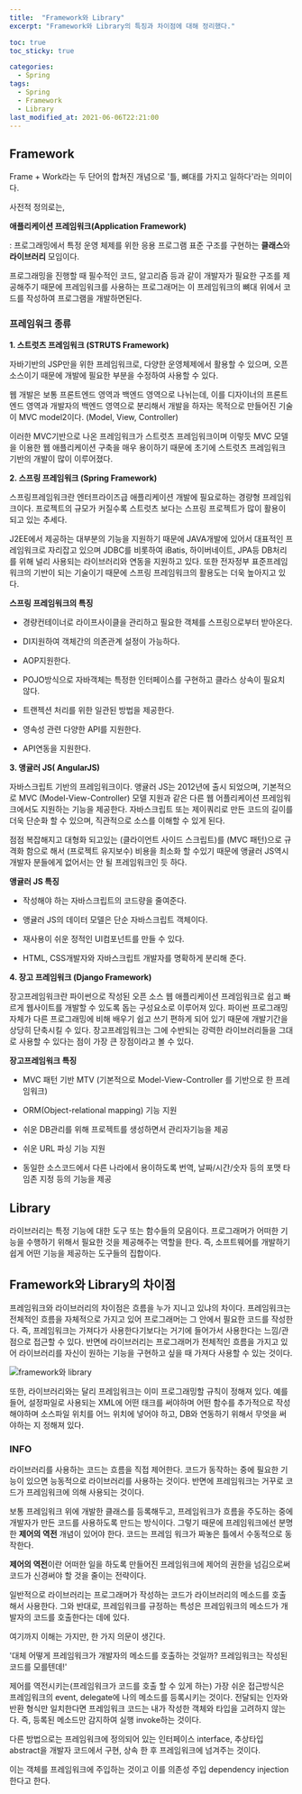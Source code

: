 ```yaml
---
title:  "Framework와 Library"
excerpt: "Framework와 Library의 특징과 차이점에 대해 정리했다."

toc: true
toc_sticky: true

categories:
  - Spring
tags:
  - Spring
  - Framework
  - Library
last_modified_at: 2021-06-06T22:21:00
---
```


## Framework

Frame + Work라는 두 단어의 합쳐진 개념으로 '틀, 뼈대를 가지고 일하다'라는 의미이다.

사전적 정의로는,

**애플리케이션 프레임워크(Application Framework)**

: 프로그래밍에서 특정 운영 체제를 위한 응용 프로그램 표준 구조를 구현하는 **클래스**와 **라이브러리** 모임이다.

프로그래밍을 진행할 때 필수적인 코드, 알고리즘 등과 같이 개발자가 필요한 구조를 제공해주기 때문에 프레임워크를 사용하는 프로그래머는 이 프레임워크의 뼈대 위에서 코드를 작성하여 프로그램을 개발하면된다.



### 프레임워크 종류

**1. 스트럿츠 프레임워크 (STRUTS Framework)**

자바기반의 JSP만을 위한 프레임워크로, 다양한 운영체제에서 활용할 수 있으며, 오픈소스이기 때문에 개발에 필요한 부분을 수정하여 사용할 수 있다. 

웹 개발은 보통 프론트엔드 영역과 백엔드 영역으로 나뉘는데, 이를 디자이너의 프론트엔드 영역과 개발자의 백엔드 영역으로 분리해서 개발을 하자는 목적으로 만들어진 기술이 MVC model2이다. (Model, View, Controller) 

이러한 MVC기반으로 나온 프레임워크가 스트럿츠 프레임워크이며 이렇듯 MVC 모델을 이용한 웹 애플리케이션 구축을 매우 용이하기 때문에 초기에 스트럿츠 프레임워크 기반의 개발이 많이 이루어졌다.



**2. 스프링 프레임워크 (Spring Framework)**

스프링프레임워크란 엔터프라이즈급 애플리케이션 개발에 필요로하는 경량형 프레임워크이다. 프로젝트의 규모가 커질수록 스트럿츠 보다는 스프링 프로젝트가 많이 활용이 되고 있는 추세다. 

J2EE에서 제공하는 대부분의 기능을 지원하기 때문에 JAVA개발에 있어서 대표적인 프레임워크로 자리잡고 있으며 JDBC를 비롯하여 iBatis, 하이버네이트, JPA등 DB처리를 위해 널리 사용되는 라이브러리와 연동을 지원하고 있다. 또한 전자정부 표준프레임워크의 기반이 되는 기술이기 때문에 스프링 프레임워크의 활용도는 더욱 높아지고 있다.

**스프링 프레임워크의 특징**

- 경량컨테이너로 라이프사이클을 관리하고 필요한 객체를 스프링으로부터 받아온다.

- DI지원하여 객체간의 의존관계 설정이 가능하다.

- AOP지원한다.

- POJO방식으로 자바객체는 특정한 인터페이스를 구현하고 클라스 상속이 필요치 않다.

- 트랜젝션 처리를 위한 일관된 방법을 제공한다.

- 영속성 관련 다양한 API를 지원한다.

- API연동을 지원한다.

  

**3. 앵귤러 JS( AngularJS)**

자바스크립트 기반의 프레임워크이다. 앵귤러 JS는 2012년에 출시 되었으며, 기본적으로 MVC (Model-View-Controller) 모델 지원과 같은 다른 웹 어플리케이션 프레임워크에서도 지원하는 기능을 제공한다. 자바스크립트 또는 제이쿼리로 만든 코드의 길이를 더욱 단순화 할 수 있으며, 직관적으로 소스를 이해할 수 있게 된다. 

점점 복잡해지고 대형화 되고있는 (클라이언트 사이드 스크립트)를 (MVC 패턴)으로 규격화 함으로 해서 (프로젝트 유지보수) 비용을 최소화 할 수있기 때문에 앵귤러 JS역시 개발자 분들에게 없어서는 안 될 프레임워크인 듯 하다.

**앵귤러 JS 특징**

- 작성해야 하는 자바스크립트의 코드량을 줄여준다.

- 앵귤러 JS의 데이터 모델은 단순 자바스크립트 객체이다.

- 재사용이 쉬운 정적인 UI컴포넌트를 만들 수 있다.

- HTML, CSS개발자와 자바스크립트 개발자를 명확하게 분리해 준다.

  

**4. 장고 프레임워크 (Django Framework)**

장고프레임워크란 파이썬으로 작성된 오픈 소스 웹 애플리케이션 프레임워크로 쉽고 빠르게 웹사이트를 개발할 수 있도록 돕는 구성요소로 이루어져 있다. 파이썬 프로그래밍 자체가 다른 프로그래밍에 비해 배우기 쉽고 쓰기 편하게 되어 있기 때문에 개발기간을 상당히 단축시킬 수 있다. 장고프레임워크는 그에 수반되는 강력한 라이브러리들을 그대로 사용할 수 있다는 점이 가장 큰 장점이라고 볼 수 있다.

**장고프레임워크 특징**

- MVC 패턴 기반 MTV (기본적으로 Model-View-Controller 를 기반으로 한 프레임워크)

- ORM(Object-relational mapping) 기능 지원

- 쉬운 DB관리를 위해 프로젝트를 생성하면서 관리자기능을 제공

- 쉬운 URL 파싱 기능 지원

- 동일한 소스코드에서 다른 나라에서 용이하도록 번역, 날짜/시간/숫자 등의 포맷 타임존 지정 등의 기능을 제공

  

## Library

라이브러리는 특정 기능에 대한 도구 또는 함수들의 모음이다. 프로그래머가 어떠한 기능을 수행하기 위해서 필요한 것을 제공해주는 역할을 한다.  즉, 소프트웨어를 개발하기 쉽게 어떤 기능을 제공하는 도구들의 집합이다.



## Framework와 Library의 차이점

프레임워크와 라이브러리의 차이점은 흐름을 누가 지니고 있냐의 차이다. 프레임워크는 전체적인 흐름을 자체적으로 가지고 있어 프로그래머는 그 안에서 필요한 코드를 작성한다. 즉, 프레임워크는 가져다가 사용한다기보다는 거기에 들어가서 사용한다는 느낌/관점으로 접근할 수 있다. 반면에 라이브러리는 프로그래머가 전체적인 흐름을 가지고 있어 라이브러리를 자신이 원하는 기능을 구현하고 싶을 때 가져다 사용할 수 있는 것이다.



![framework와 library](https://t1.daumcdn.net/cfile/tistory/2344774D577B359522)





또한, 라이브러리와는 달리 프레임워크는 이미 프로그래밍할 규칙이 정해져 있다. 예를 들어, 설정파일로 사용되는 XML에 어떤 태크를 써야하며 어떤 함수를 추가적으로 작성해야하며 소스파일 위치를 어느 위치에 넣어야 하고, DB와 연동하기 위해서 무엇을 써야하는 지 정해져 있다.



### INFO

  라이브러리를 사용하는 코드는 흐름을 직접 제어한다. 코드가 동작하는 중에 필요한 기능이 있으면 능동적으로 라이브러리를 사용하는 것이다. 반면에 프레임워크는 거꾸로 코드가 프레임워크에 의해 사용되는 것이다. 

보통 프레임워크 위에 개발한 클래스를 등록해두고, 프레임워크가 흐름을 주도하는 중에 개발자가 만든 코드를 사용하도록 만드는 방식이다. 그렇기 때문에 프레임워크에선 분명한 **제어의 역전** 개념이 있어야 한다. 코드는 프레임 워크가 짜놓은 틀에서 수동적으로 동작한다.

**제어의 역전**이란 어떠한 일을 하도록 만들어진 프레임워크에 제어의 권한을 넘김으로써 코드가 신경써야 할 것을 줄이는 전략이다. 

일반적으로 라이브러리는 프로그래머가 작성하는 코드가 라이브러리의 메소드를 호출해서 사용한다. 그와 반대로, 프레임워크를 규정하는 특성은 프레임워크의 메소드가 개발자의 코드를 호출한다는 데에 있다. 

여기까지 이해는 가지만, 한 가지 의문이 생긴다. 

'대체 어떻게 프레임워크가 개발자의 메소드를 호출하는 것일까? 프레임워크는 작성된 코드를 모를텐데!'

제어를 역전시키는(프레임워크가 코드를 호출 할 수 있게 하는) 가장 쉬운 접근방식은 프레임워크의 event, delegate에 나의 메소드를 등록시키는 것이다. 전달되는 인자와 반환 형식만 일치한다면 프레임워크 코드는 내가 작성한 객체와 타입을 고려하지 않는다. 즉, 등록된 메소드만 감지하여 실행 invoke하는 것이다. 

다른 방법으로는 프레임워크에 정의되어 있는 인터페이스 interface, 추상타입 abstract을 개발자 코드에서 구현, 상속 한 후 프레임워크에 넘겨주는 것이다. 

이는 객체를 프레임워크에 주입하는 것이고 이를 의존성 주입 dependency injection한다고 한다.